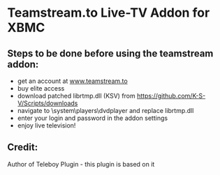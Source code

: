 
Teamstream.to Live-TV Addon for XBMC
==============================

Steps to be done before using the teamstream addon:
--------------------------------------------------------------------------------
* get an account at www.teamstream.to
* buy elite access
* download patched librtmp.dll (KSV) from https://github.com/K-S-V/Scripts/downloads
* navigate to <XBMC-ROOT>\system\players\dvdplayer and replace librtmp.dll
* enter your login and password in the addon settings
* enjoy live television!

Credit:
--------------------------------------------------------------------------------
Author of Teleboy Plugin - this plugin is based on it
